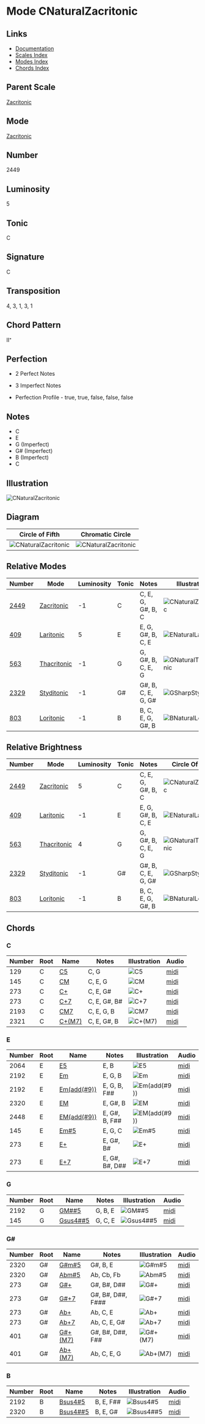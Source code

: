 # Mode CNaturalZacritonic

## Links

- [Documentation](README.md)
- [Scales Index](Scales.md)
- [Modes Index](Modes.md)
- [Chords Index](Chords.md)

## Parent Scale

[Zacritonic](ScaleZacritonic.md)

## Mode

[Zacritonic](ModeZacritonic.md)

## Number

2449

## Luminosity

5

## Tonic

C

## Signature

C

## Transposition

4, 3, 1, 3, 1

## Chord Pattern

II⁺

## Perfection

 - 2 Perfect Notes

 - 3 Imperfect Notes

 - Perfection Profile - true, true, false, false, false

## Notes

- C
- E
- G (Imperfect)
- G# (Imperfect)
- B (Imperfect)
- C

## Illustration

![CNaturalZacritonic](ModeCNaturalZacritonic.png)

## Diagram

| Circle of Fifth | Chromatic Circle |
|-----------------|------------------|
| ![CNaturalZacritonic](CircleOfFifthModeCNaturalZacritonic.svg) | ![CNaturalZacritonic](ChromaticCircleModeCNaturalZacritonic.svg) |
## Relative Modes

| Number | Mode | Luminosity | Tonic | Notes | Illustration |
|--------|------|------------|-------|-------|--------------|
| [2449](https://ianring.com/musictheory/scales/2449) | [Zacritonic](ModeZacritonic.md) | -1 | C | C, E, G, G#, B, C | ![CNaturalZacritonic](ModeCNaturalZacritonic.png) |
| [409](https://ianring.com/musictheory/scales/409) | [Laritonic](ModeLaritonic.md) | 5 | E | E, G, G#, B, C, E | ![ENaturalLaritonic](ModeENaturalLaritonic.png) |
| [563](https://ianring.com/musictheory/scales/563) | [Thacritonic](ModeThacritonic.md) | -1 | G | G, G#, B, C, E, G | ![GNaturalThacritonic](ModeGNaturalThacritonic.png) |
| [2329](https://ianring.com/musictheory/scales/2329) | [Styditonic](ModeStyditonic.md) | -1 | G# | G#, B, C, E, G, G# | ![GSharpStyditonic](ModeGSharpStyditonic.png) |
| [803](https://ianring.com/musictheory/scales/803) | [Loritonic](ModeLoritonic.md) | -1 | B | B, C, E, G, G#, B | ![BNaturalLoritonic](ModeBNaturalLoritonic.png) |
## Relative Brightness

| Number | Mode | Luminosity | Tonic | Notes | Circle Of Fifth | Chromatic Circle |
|--------|------|------------|-------|-------|-----------------|------------------|
| [2449](https://ianring.com/musictheory/scales/2449) | [Zacritonic](ModeZacritonic.md) | 5 | C | C, E, G, G#, B, C | ![CNaturalZacritonic](CircleOfFifthModeCNaturalZacritonic.svg) | ![CNaturalZacritonic](ChromaticCircleModeCNaturalZacritonic.svg) |
| [409](https://ianring.com/musictheory/scales/409) | [Laritonic](ModeLaritonic.md) | -1 | E | E, G, G#, B, C, E | ![ENaturalLaritonic](CircleOfFifthModeENaturalLaritonic.svg) | ![ENaturalLaritonic](ChromaticCircleModeENaturalLaritonic.svg) |
| [563](https://ianring.com/musictheory/scales/563) | [Thacritonic](ModeThacritonic.md) | 4 | G | G, G#, B, C, E, G | ![GNaturalThacritonic](CircleOfFifthModeGNaturalThacritonic.svg) | ![GNaturalThacritonic](ChromaticCircleModeGNaturalThacritonic.svg) |
| [2329](https://ianring.com/musictheory/scales/2329) | [Styditonic](ModeStyditonic.md) | -1 | G# | G#, B, C, E, G, G# | ![GSharpStyditonic](CircleOfFifthModeGSharpStyditonic.svg) | ![GSharpStyditonic](ChromaticCircleModeGSharpStyditonic.svg) |
| [803](https://ianring.com/musictheory/scales/803) | [Loritonic](ModeLoritonic.md) | -1 | B | B, C, E, G, G#, B | ![BNaturalLoritonic](CircleOfFifthModeBNaturalLoritonic.svg) | ![BNaturalLoritonic](ChromaticCircleModeBNaturalLoritonic.svg) |

## Chords

### C

| Number | Root | Name | Notes | Illustration | Audio |
|--------|------|------|-------|--------------|-------|
| 129 | C | [C5](ChordCNaturalPowerChord.md) | C, G | ![C5](ChordCNaturalPowerChordRootPosition.png) | [midi](ChordCNaturalPowerChordRootPosition.mid) |
| 145 | C | [CM](ChordCNaturalMajor.md) | C, E, G | ![CM](ChordCNaturalMajorRootPosition.png) | [midi](ChordCNaturalMajorRootPosition.mid) |
| 273 | C | [C+](ChordCNaturalAugmented.md) | C, E, G# | ![C+](ChordCNaturalAugmentedRootPosition.png) | [midi](ChordCNaturalAugmentedRootPosition.mid) |
| 273 | C | [C+7](ChordCNaturalAugmentedAugmentedSeventh.md) | C, E, G#, B# | ![C+7](ChordCNaturalAugmentedAugmentedSeventhRootPosition.png) | [midi](ChordCNaturalAugmentedAugmentedSeventhRootPosition.mid) |
| 2193 | C | [CM7](ChordCNaturalMajorSeventh.md) | C, E, G, B | ![CM7](ChordCNaturalMajorSeventhRootPosition.png) | [midi](ChordCNaturalMajorSeventhRootPosition.mid) |
| 2321 | C | [C+(M7)](ChordCNaturalAugmentedMajorSeventh.md) | C, E, G#, B | ![C+(M7)](ChordCNaturalAugmentedMajorSeventhRootPosition.png) | [midi](ChordCNaturalAugmentedMajorSeventhRootPosition.mid) |

### E

| Number | Root | Name | Notes | Illustration | Audio |
|--------|------|------|-------|--------------|-------|
| 2064 | E | [E5](ChordENaturalPowerChord.md) | E, B | ![E5](ChordENaturalPowerChordRootPosition.png) | [midi](ChordENaturalPowerChordRootPosition.mid) |
| 2192 | E | [Em](ChordENaturalMinor.md) | E, G, B | ![Em](ChordENaturalMinorRootPosition.png) | [midi](ChordENaturalMinorRootPosition.mid) |
| 2192 | E | [Em(add(#9))](ChordENaturalMinorAddSharpNinth.md) | E, G, B, F## | ![Em(add(#9))](ChordENaturalMinorAddSharpNinthRootPosition.png) | [midi](ChordENaturalMinorAddSharpNinthRootPosition.mid) |
| 2320 | E | [EM](ChordENaturalMajor.md) | E, G#, B | ![EM](ChordENaturalMajorRootPosition.png) | [midi](ChordENaturalMajorRootPosition.mid) |
| 2448 | E | [EM(add(#9))](ChordENaturalMajorAddSharpNinth.md) | E, G#, B, F## | ![EM(add(#9))](ChordENaturalMajorAddSharpNinthRootPosition.png) | [midi](ChordENaturalMajorAddSharpNinthRootPosition.mid) |
| 145 | E | [Em#5](ChordENaturalMinorSharpFifth.md) | E, G, C | ![Em#5](ChordENaturalMinorSharpFifthRootPosition.png) | [midi](ChordENaturalMinorSharpFifthRootPosition.mid) |
| 273 | E | [E+](ChordENaturalAugmented.md) | E, G#, B# | ![E+](ChordENaturalAugmentedRootPosition.png) | [midi](ChordENaturalAugmentedRootPosition.mid) |
| 273 | E | [E+7](ChordENaturalAugmentedAugmentedSeventh.md) | E, G#, B#, D## | ![E+7](ChordENaturalAugmentedAugmentedSeventhRootPosition.png) | [midi](ChordENaturalAugmentedAugmentedSeventhRootPosition.mid) |

### G

| Number | Root | Name | Notes | Illustration | Audio |
|--------|------|------|-------|--------------|-------|
| 2192 | G | [GM##5](ChordGNaturalMajorDoubleSharpFifth.md) | G, B, E | ![GM##5](ChordGNaturalMajorDoubleSharpFifthRootPosition.png) | [midi](ChordGNaturalMajorDoubleSharpFifthRootPosition.mid) |
| 145 | G | [Gsus4##5](ChordGNaturalSuspendedFourthDoubleSharpFifth.md) | G, C, E | ![Gsus4##5](ChordGNaturalSuspendedFourthDoubleSharpFifthRootPosition.png) | [midi](ChordGNaturalSuspendedFourthDoubleSharpFifthRootPosition.mid) |

### G#

| Number | Root | Name | Notes | Illustration | Audio |
|--------|------|------|-------|--------------|-------|
| 2320 | G# | [G#m#5](ChordGSharpMinorSharpFifth.md) | G#, B, E | ![G#m#5](ChordGSharpMinorSharpFifthRootPosition.png) | [midi](ChordGSharpMinorSharpFifthRootPosition.mid) |
| 2320 | G# | [Abm#5](ChordAFlatMinorSharpFifth.md) | Ab, Cb, Fb | ![Abm#5](ChordAFlatMinorSharpFifthRootPosition.png) | [midi](ChordAFlatMinorSharpFifthRootPosition.mid) |
| 273 | G# | [G#+](ChordGSharpAugmented.md) | G#, B#, D## | ![G#+](ChordGSharpAugmentedRootPosition.png) | [midi](ChordGSharpAugmentedRootPosition.mid) |
| 273 | G# | [G#+7](ChordGSharpAugmentedAugmentedSeventh.md) | G#, B#, D##, F### | ![G#+7](ChordGSharpAugmentedAugmentedSeventhRootPosition.png) | [midi](ChordGSharpAugmentedAugmentedSeventhRootPosition.mid) |
| 273 | G# | [Ab+](ChordAFlatAugmented.md) | Ab, C, E | ![Ab+](ChordAFlatAugmentedRootPosition.png) | [midi](ChordAFlatAugmentedRootPosition.mid) |
| 273 | G# | [Ab+7](ChordAFlatAugmentedAugmentedSeventh.md) | Ab, C, E, G# | ![Ab+7](ChordAFlatAugmentedAugmentedSeventhRootPosition.png) | [midi](ChordAFlatAugmentedAugmentedSeventhRootPosition.mid) |
| 401 | G# | [G#+(M7)](ChordGSharpAugmentedMajorSeventh.md) | G#, B#, D##, F## | ![G#+(M7)](ChordGSharpAugmentedMajorSeventhRootPosition.png) | [midi](ChordGSharpAugmentedMajorSeventhRootPosition.mid) |
| 401 | G# | [Ab+(M7)](ChordAFlatAugmentedMajorSeventh.md) | Ab, C, E, G | ![Ab+(M7)](ChordAFlatAugmentedMajorSeventhRootPosition.png) | [midi](ChordAFlatAugmentedMajorSeventhRootPosition.mid) |

### B

| Number | Root | Name | Notes | Illustration | Audio |
|--------|------|------|-------|--------------|-------|
| 2192 | B | [Bsus4#5](ChordBNaturalSuspendedFourthSharpFifth.md) | B, E, F## | ![Bsus4#5](ChordBNaturalSuspendedFourthSharpFifthRootPosition.png) | [midi](ChordBNaturalSuspendedFourthSharpFifthRootPosition.mid) |
| 2320 | B | [Bsus4##5](ChordBNaturalSuspendedFourthDoubleSharpFifth.md) | B, E, G# | ![Bsus4##5](ChordBNaturalSuspendedFourthDoubleSharpFifthRootPosition.png) | [midi](ChordBNaturalSuspendedFourthDoubleSharpFifthRootPosition.mid) |

